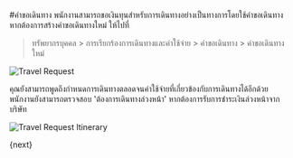 <!-- add-breadcrumbs -->
#คำขอเดินทาง
พนักงานสามารถขอเงินทุนสำหรับการเดินทางอย่างเป็นทางการโดยใช้คำขอเดินทาง หากต้องการสร้างคำขอเดินทางใหม่ ให้ไปที่

> ทรัพยากรบุคคล > การเรียกร้องการเดินทางและค่าใช้จ่าย > คำขอเดินทาง > คำขอเดินทางใหม่

<img class="screenshot" alt="Travel Request" src="{{docs_base_url}}/assets/img/human-resources/travel-request.png">

คุณยังสามารถพูดถึงกำหนดการเดินทางตลอดจนค่าใช้จ่ายที่เกี่ยวข้องกับการเดินทางได้อีกด้วย พนักงานยังสามารถตรวจสอบ 'ต้องการเดินทางล่วงหน้า' หากต้องการรับการชำระเงินล่วงหน้าจากบริษัท

<img class="screenshot" alt="Travel Request Itinerary" src="{{docs_base_url}}/assets/img/human-resources/travel-request-itinerary.png">

{next}
